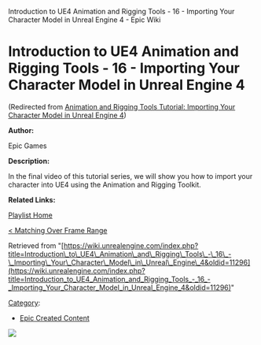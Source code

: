 Introduction to UE4 Animation and Rigging Tools - 16 - Importing Your Character Model in Unreal Engine 4 - Epic Wiki                     

Introduction to UE4 Animation and Rigging Tools - 16 - Importing Your Character Model in Unreal Engine 4
========================================================================================================

(Redirected from [Animation and Rigging Tools Tutorial: Importing Your Character Model in Unreal Engine 4](/index.php?title=Animation_and_Rigging_Tools_Tutorial:_Importing_Your_Character_Model_in_Unreal_Engine_4&redirect=no "Animation and Rigging Tools Tutorial: Importing Your Character Model in Unreal Engine 4"))

  

**Author:**

Epic Games

**Description:**

In the final video of this tutorial series, we will show you how to import your character into UE4 using the Animation and Rigging Toolkit.

**Related Links:**

[Playlist Home](/Category:Epic_Video_Playlists "Category:Epic Video Playlists")

[< Matching Over Frame Range](/Introduction_to_UE4_Animation_and_Rigging_Tools_-_15_-_Matching_Over_Frame_Range "Introduction to UE4 Animation and Rigging Tools - 15 - Matching Over Frame Range")

  

Retrieved from "[https://wiki.unrealengine.com/index.php?title=Introduction\_to\_UE4\_Animation\_and\_Rigging\_Tools\_-\_16\_-\_Importing\_Your\_Character\_Model\_in\_Unreal\_Engine\_4&oldid=11296](https://wiki.unrealengine.com/index.php?title=Introduction_to_UE4_Animation_and_Rigging_Tools_-_16_-_Importing_Your_Character_Model_in_Unreal_Engine_4&oldid=11296)"

[Category](/Special:Categories "Special:Categories"):

*   [Epic Created Content](/Category:Epic_Created_Content "Category:Epic Created Content")

  ![](https://tracking.unrealengine.com/track.png)